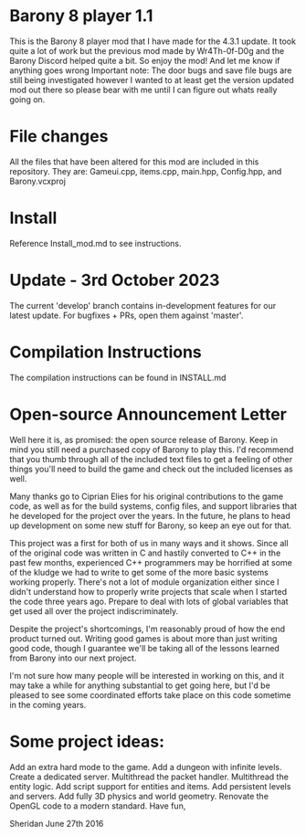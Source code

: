 # Barony 8 player 1.1

This is the Barony 8 player mod that I have made for the 4.3.1 update.
It took quite a lot of work but the previous mod made by Wr4Th-0f-D0g and the Barony Discord helped quite a bit.
So enjoy the mod!
And let me know if anything goes wrong
Important note: The door bugs and save file bugs are still being investigated however I wanted to at least get the version updated mod out there so please bear with me until I can figure out whats really going on.

# File changes

All the files that have been altered for this mod are included in this repository. They are: Gameui.cpp, items.cpp, main.hpp, Config.hpp, and Barony.vcxproj

# Install

Reference Install_mod.md to see instructions.

# Update - 3rd October 2023

The current 'develop' branch contains in-development features for our latest update. For bugfixes + PRs, open them against 'master'.

# Compilation Instructions

The compilation instructions can be found in INSTALL.md

# Open-source Announcement Letter

Well here it is, as promised: the open source release of Barony. Keep in mind you still need a purchased copy of Barony to play this. I'd recommend that you thumb through all of the included text files to get a feeling of other things you'll need to build the game and check out the included licenses as well.

Many thanks go to Ciprian Elies for his original contributions to the game code, as well as for the build systems, config files, and support libraries that he developed for the project over the years. In the future, he plans to head up development on some new stuff for Barony, so keep an eye out for that.

This project was a first for both of us in many ways and it shows. Since all of the original code was written in C and hastily converted to C++ in the past few months, experienced C++ programmers may be horrified at some of the kludge we had to write to get some of the more basic systems working properly. There's not a lot of module organization either since I didn't understand how to properly write projects that scale when I started the code three years ago. Prepare to deal with lots of global variables that get used all over the project indiscriminately.

Despite the project's shortcomings, I'm reasonably proud of how the end product turned out. Writing good games is about more than just writing good code, though I guarantee we'll be taking all of the lessons learned from Barony into our next project.

I'm not sure how many people will be interested in working on this, and it may take a while for anything substantial to get going here, but I'd be pleased to see some coordinated efforts take place on this code sometime in the coming years.

# Some project ideas:

Add an extra hard mode to the game.
Add a dungeon with infinite levels.
Create a dedicated server.
Multithread the packet handler.
Multithread the entity logic.
Add script support for entities and items.
Add persistent levels and servers.
Add fully 3D physics and world geometry.
Renovate the OpenGL code to a modern standard.
Have fun,

Sheridan June 27th 2016



